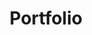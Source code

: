 ---
title: Portfolio
layout: collection
permalink: /portfolio/
collection: portfolio
entries_layout: grid
classes: wide
sort_by: date
sort_order: reverse
---